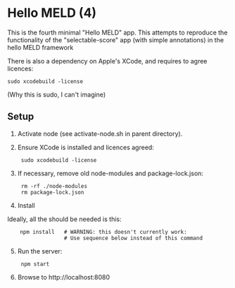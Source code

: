 # Hello MELD (4)

This is the fourth minimal "Hello MELD" app.  This attempts to reproduce the functionality of the "selectable-score" app (with simple annotations) in the hello MELD framework

There is also a dependency on Apple's XCode, and requires to agree licences:

    sudo xcodebuild -license

(Why this is sudo, I can't imagine)


## Setup

1. Activate node (see activate-node.sh in parent directory).

2. Ensure XCode is installed and licences agreed:

        sudo xcodebuild -license

3. If necessary, remove old node-modules and package-lock.json:

        rm -rf ./node-modules
        rm package-lock.json

4. Install

Ideally, all the should be needed is this:

        npm install   # WARNING: this doesn't currently work:
                      # Use sequence below instead of this command

5. Run the server:

        npm start

6. Browse to http://localhost:8080

